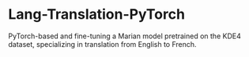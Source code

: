 # Lang-Translation-PyTorch
PyTorch-based and fine-tuning a Marian model pretrained on the KDE4 dataset, specializing in translation from English to French. 
